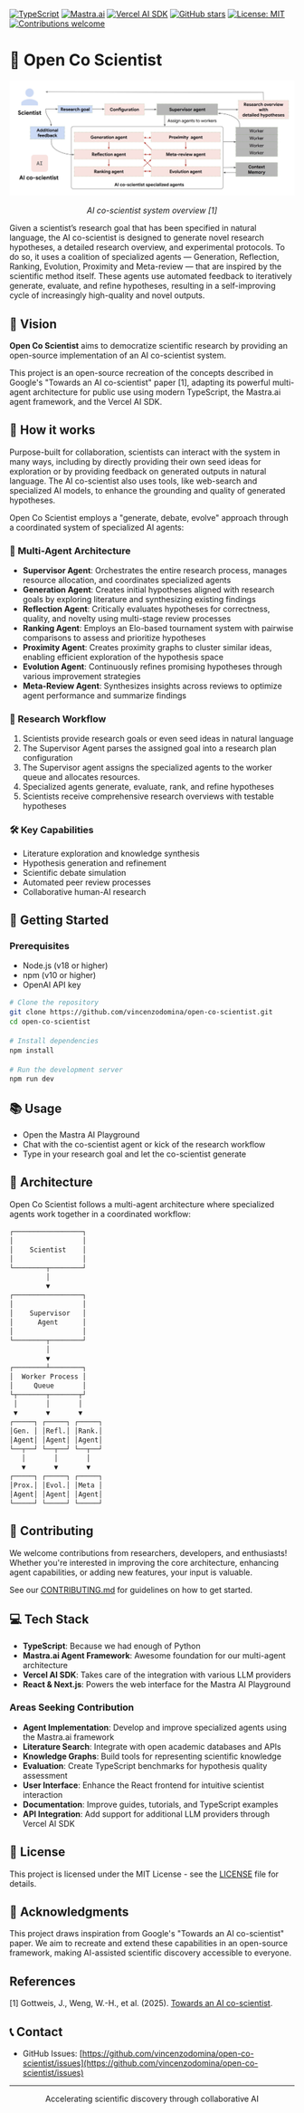   [![TypeScript](https://img.shields.io/badge/TypeScript-4.9.5-blue.svg)](https://www.typescriptlang.org/)
  [![Mastra.ai](https://img.shields.io/badge/Framework-Mastra.ai-purple.svg)](https://mastra.ai/)
  [![Vercel AI SDK](https://img.shields.io/badge/Vercel-AI_SDK-black.svg)](https://sdk.vercel.ai/)
  [![GitHub stars](https://img.shields.io/github/stars/vincenzodomina/open-co-scientist?style=social)](https://github.com/vincenzodomina/open-co-scientist/stargazers)
  [![License: MIT](https://img.shields.io/badge/License-MIT-yellow.svg)](https://opensource.org/licenses/MIT)
  [![Contributions welcome](https://img.shields.io/badge/contributions-welcome-brightgreen.svg)](CONTRIBUTING.md)


# 🔬 Open Co Scientist

<div align="center">
  
  ![Open Co Scientist Logo](./docs/co-scientist-architecture.jpg)
  
  *AI co-scientist system overview [1]*
  
</div>

Given a scientist’s research goal that has been specified in natural language, the AI co-scientist is designed to generate novel research hypotheses, a detailed research overview, and experimental protocols. To do so, it uses a coalition of specialized agents — Generation, Reflection, Ranking, Evolution, Proximity and Meta-review — that are inspired by the scientific method itself. These agents use automated feedback to iteratively generate, evaluate, and refine hypotheses, resulting in a self-improving cycle of increasingly high-quality and novel outputs.

## 🧠 Vision

**Open Co Scientist** aims to democratize scientific research by providing an open-source implementation of an AI co-scientist system. 

This project is an open-source recreation of the concepts described in Google's "Towards an AI co-scientist" paper [1], adapting its powerful multi-agent architecture for public use using modern TypeScript, the Mastra.ai agent framework, and the Vercel AI SDK.

## 🌟 How it works

Purpose-built for collaboration, scientists can interact with the system in many ways, including by directly providing their own seed ideas for exploration or by providing feedback on generated outputs in natural language. The AI co-scientist also uses tools, like web-search and specialized AI models, to enhance the grounding and quality of generated hypotheses.

Open Co Scientist employs a "generate, debate, evolve" approach through a coordinated system of specialized AI agents:

### 🤖 Multi-Agent Architecture

- **Supervisor Agent**: Orchestrates the entire research process, manages resource allocation, and coordinates specialized agents
- **Generation Agent**: Creates initial hypotheses aligned with research goals by exploring literature and synthesizing existing findings
- **Reflection Agent**: Critically evaluates hypotheses for correctness, quality, and novelty using multi-stage review processes
- **Ranking Agent**: Employs an Elo-based tournament system with pairwise comparisons to assess and prioritize hypotheses
- **Proximity Agent**: Creates proximity graphs to cluster similar ideas, enabling efficient exploration of the hypothesis space
- **Evolution Agent**: Continuously refines promising hypotheses through various improvement strategies
- **Meta-Review Agent**: Synthesizes insights across reviews to optimize agent performance and summarize findings

### 🔄 Research Workflow

1. Scientists provide research goals or even seed ideas in natural language
2. The Supervisor Agent parses the assigned goal into a research plan configuration
3. The Supervisor agent assigns the specialized agents to the worker queue and allocates resources. 
4. Specialized agents generate, evaluate, rank, and refine hypotheses
5. Scientists receive comprehensive research overviews with testable hypotheses

### 🛠️ Key Capabilities

- Literature exploration and knowledge synthesis
- Hypothesis generation and refinement
- Scientific debate simulation
- Automated peer review processes
- Collaborative human-AI research

## 🚀 Getting Started

### Prerequisites

- Node.js (v18 or higher)
- npm (v10 or higher)
- OpenAI API key

```bash
# Clone the repository
git clone https://github.com/vincenzodomina/open-co-scientist.git
cd open-co-scientist

# Install dependencies
npm install

# Run the development server
npm run dev
```

## 📚 Usage

- Open the Mastra AI Playground
- Chat with the co-scientist agent or kick of the research workflow
- Type in your research goal and let the co-scientist generate

## 🧩 Architecture

Open Co Scientist follows a multi-agent architecture where specialized agents work together in a coordinated workflow:

```
┌─────────────────┐
│                 │
│    Scientist    │
│                 │
└────────┬────────┘
         │
         ▼
┌─────────────────┐
│                 │
│    Supervisor   │
│      Agent      │
│                 │
└────────┬────────┘
         │
         ▼
┌────────┴────────┐
│  Worker Process │
│     Queue       │
└┬───────┬───────┬┘
 │       │       │
 ▼       ▼       ▼
┌─────┐ ┌─────┐ ┌─────┐
│Gen. │ │Refl.│ │Rank.│
│Agent│ │Agent│ │Agent│
└──┬──┘ └──┬──┘ └──┬──┘
   │       │       │
   ▼       ▼       ▼
┌─────┐ ┌─────┐ ┌─────┐
│Prox.│ │Evol.│ │Meta │
│Agent│ │Agent│ │Agent│
└─────┘ └─────┘ └─────┘
```

## 🤝 Contributing

We welcome contributions from researchers, developers, and enthusiasts! Whether you're interested in improving the core architecture, enhancing agent capabilities, or adding new features, your input is valuable.

See our [CONTRIBUTING.md](CONTRIBUTING.md) for guidelines on how to get started.

## 💻 Tech Stack

- **TypeScript**: Because we had enough of Python
- **Mastra.ai Agent Framework**: Awesome foundation for our multi-agent architecture
- **Vercel AI SDK**: Takes care of the integration with various LLM providers
- **React & Next.js**: Powers the web interface for the Mastra AI Playground

### Areas Seeking Contribution

- **Agent Implementation**: Develop and improve specialized agents using the Mastra.ai framework
- **Literature Search**: Integrate with open academic databases and APIs
- **Knowledge Graphs**: Build tools for representing scientific knowledge
- **Evaluation**: Create TypeScript benchmarks for hypothesis quality assessment
- **User Interface**: Enhance the React frontend for intuitive scientist interaction
- **Documentation**: Improve guides, tutorials, and TypeScript examples
- **API Integration**: Add support for additional LLM providers through Vercel AI SDK

## 📄 License

This project is licensed under the MIT License - see the [LICENSE](LICENSE) file for details.

## 🙏 Acknowledgments

This project draws inspiration from Google's "Towards an AI co-scientist" paper. We aim to recreate and extend these capabilities in an open-source framework, making AI-assisted scientific discovery accessible to everyone.

## References

[1] Gottweis, J., Weng, W.-H., et al. (2025). [Towards an AI co-scientist](https://storage.googleapis.com/coscientist_paper/ai_coscientist.pdf).

## 📞 Contact

- GitHub Issues: [https://github.com/vincenzodomina/open-co-scientist/issues](https://github.com/vincenzodomina/open-co-scientist/issues)

---

<div align="center">
  <p>Accelerating scientific discovery through collaborative AI</p>
</div>